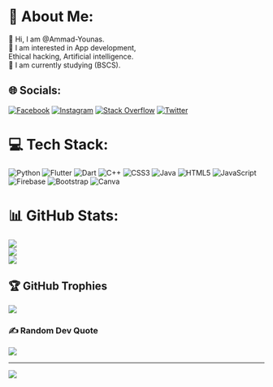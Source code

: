# 💫 About Me:
👋 Hi, I am @Ammad-Younas.<br>👀 I am interested in App development,<br>Ethical hacking, Artificial intelligence.<br>🌱 I am currently studying (BSCS).


## 🌐 Socials:
[![Facebook](https://img.shields.io/badge/Facebook-%231877F2.svg?logo=Facebook&logoColor=white)](https://facebook.com/ammad.younas.000) [![Instagram](https://img.shields.io/badge/Instagram-%23E4405F.svg?logo=Instagram&logoColor=white)](https://instagram.com/_ammad_younas_) [![Stack Overflow](https://img.shields.io/badge/-Stackoverflow-FE7A16?logo=stack-overflow&logoColor=white)](https://stackoverflow.com/users/19278053) [![Twitter](https://img.shields.io/badge/Twitter-%231DA1F2.svg?logo=Twitter&logoColor=white)](https://twitter.com/Cyber__Spider) 

# 💻 Tech Stack:
![Python](https://img.shields.io/badge/python-3670A0?style=plastic&logo=python&logoColor=ffdd54) ![Flutter](https://img.shields.io/badge/Flutter-%2302569B.svg?style=plastic&logo=Flutter&logoColor=white) ![Dart](https://img.shields.io/badge/dart-%230175C2.svg?style=plastic&logo=dart&logoColor=white) ![C++](https://img.shields.io/badge/c++-%2300599C.svg?style=plastic&logo=c%2B%2B&logoColor=white) ![CSS3](https://img.shields.io/badge/css3-%231572B6.svg?style=plastic&logo=css3&logoColor=white) ![Java](https://img.shields.io/badge/java-%23ED8B00.svg?style=plastic&logo=java&logoColor=white) ![HTML5](https://img.shields.io/badge/html5-%23E34F26.svg?style=plastic&logo=html5&logoColor=white) ![JavaScript](https://img.shields.io/badge/javascript-%23323330.svg?style=plastic&logo=javascript&logoColor=%23F7DF1E) ![Firebase](https://img.shields.io/badge/firebase-%23039BE5.svg?style=plastic&logo=firebase) ![Bootstrap](https://img.shields.io/badge/bootstrap-%23563D7C.svg?style=plastic&logo=bootstrap&logoColor=white) ![Canva](https://img.shields.io/badge/Canva-%2300C4CC.svg?style=plastic&logo=Canva&logoColor=white)
# 📊 GitHub Stats:
![](https://github-readme-stats.vercel.app/api?username=Ammad-Younas&theme=dark&hide_border=true&include_all_commits=true&count_private=false)<br/>
![](https://github-readme-streak-stats.herokuapp.com/?user=Ammad-Younas&theme=dark&hide_border=true)<br/>
![](https://github-readme-stats.vercel.app/api/top-langs/?username=Ammad-Younas&theme=dark&hide_border=true&include_all_commits=true&count_private=false&layout=compact)

## 🏆 GitHub Trophies
![](https://github-profile-trophy.vercel.app/?username=Ammad-Younas&theme=radical&no-frame=false&no-bg=false&margin-w=4)

### ✍️ Random Dev Quote
![](https://quotes-github-readme.vercel.app/api?type=horizontal&theme=radical)

---
[![](https://visitcount.itsvg.in/api?id=Ammad-Younas&icon=0&color=0)](https://visitcount.itsvg.in)

